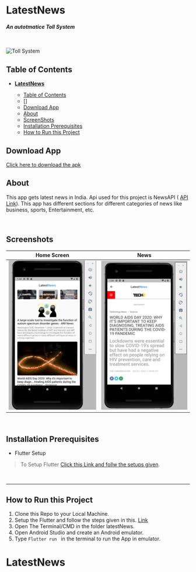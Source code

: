 # **LatestNews** 
#### *An autotmatice Toll System*  
   
</br>

![Toll System](Website/static/img/2.jpg)

## Table of Contents
- [**LatestNews**](#latestnews)
     
  - [Table of Contents](#table-of-contents)
  - []
  - [Download App](#down)
  - [About](#about)
  - [ScreenShots](#website-demo)
  - [Installation Prerequisites](#installation-prerequisites)
  - [How to Run this Project](#how-to-run-this-project)
     




## Download App
[Click here to download the apk](https://drive.google.com/file/d/1yKEMFvd9vUgt45l6lb5oyuTKKWxeR5St/view?usp=sharing) 



## About
This app gets latest news in India. Api used for this project is NewsAPI ( [API Link](https://newsapi.org/)). This app has different sections for different categories of news like business, sports, Entertainment, etc.
 
</br>


## Screenshots


Home Screen             |  News
:-------------------------:|:-------------------------:
![](assets/screenshots/1.jpg)  |  ![](assets/screenshots/2.jpg)

</br>


## Installation Prerequisites
- Flutter Setup
>To Setup Flutter [Click this Link and follw the setups given](https://flutter.dev/docs/get-started/install).

</br>

---

## How to Run this Project
1. Clone this Repo to your Local Machine.
2. Setup the Flutter and follow the steps given in this. [Link](https://flutter.dev/docs/get-started/install)
3. Open The Terminal/CMD in the folder latestNews.
4. Open Android Studio and create an Android emulator.
5. Type ```Flutter run ``` in the terminal to run the App in emulator.


# LatestNews
